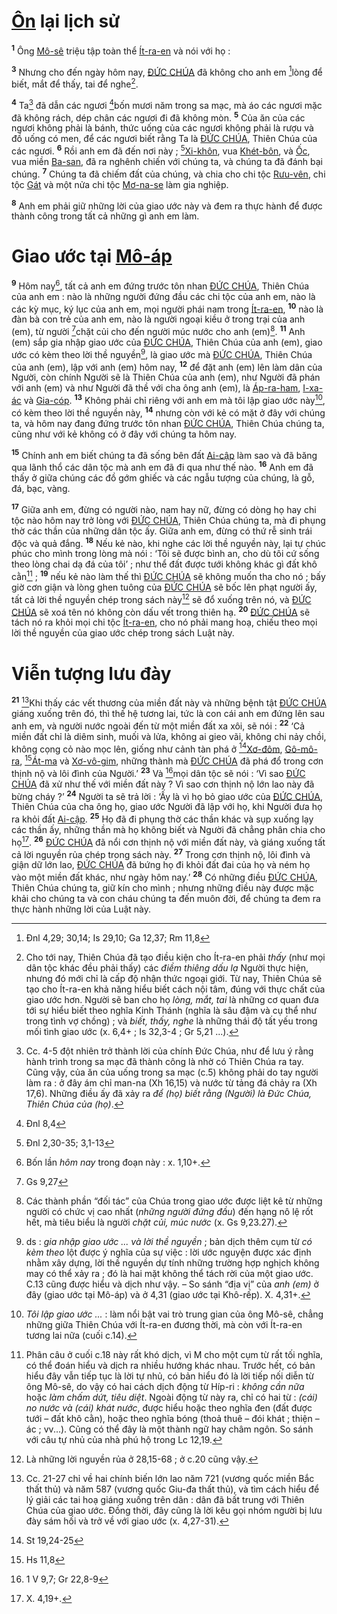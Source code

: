 # [Ôn]() lại lịch sử
<sup><b>1</b></sup> Ông [Mô-sê]() triệu tập toàn thể [Ít-ra-en]() và nói với họ :

<sup><b>3</b></sup> Nhưng cho đến ngày hôm nay, [ĐỨC CHÚA]() đã không cho anh em [^1*]lòng để biết, mắt để thấy, tai để nghe[^1].

<sup><b>4</b></sup> Ta[^2] đã dẫn các ngươi [^2*]bốn mươi năm trong sa mạc, mà áo các ngươi mặc đã không rách, dép chân các ngươi đi đã không mòn. <sup><b>5</b></sup> Của ăn của các ngươi không phải là bánh, thức uống của các ngươi không phải là rượu và đồ uống có men, để các ngươi biết rằng Ta là [ĐỨC CHÚA](), Thiên Chúa của các ngươi. <sup><b>6</b></sup> Rồi anh em đã đến nơi này ; [^3*][Xi-khôn](), vua [Khét-bôn](), và [Ốc](), vua miền [Ba-san](), đã ra nghênh chiến với chúng ta, và chúng ta đã đánh bại chúng. <sup><b>7</b></sup> Chúng ta đã chiếm đất của chúng, và chia cho chi tộc [Rưu-vên](), chi tộc [Gát]() và một nửa chi tộc [Mơ-na-se]() làm gia nghiệp.

<sup><b>8</b></sup> Anh em phải giữ những lời của giao ước này và đem ra thực hành để được thành công trong tất cả những gì anh em làm.


# Giao ước tại [Mô-áp]()
<sup><b>9</b></sup> Hôm nay[^3], tất cả anh em đứng trước tôn nhan [ĐỨC CHÚA](), Thiên Chúa của anh em : nào là những người đứng đầu các chi tộc của anh em, nào là các kỳ mục, ký lục của anh em, mọi người phái nam trong [Ít-ra-en](), <sup><b>10</b></sup> nào là đàn bà con trẻ của anh em, nào là người ngoại kiều ở trong trại của anh (em), từ người [^4*]chặt củi cho đến người múc nước cho anh (em)[^4]. <sup><b>11</b></sup> Anh (em) sắp gia nhập giao ước của [ĐỨC CHÚA](), Thiên Chúa của anh (em), giao ước có kèm theo lời thề nguyền[^5], là giao ước mà [ĐỨC CHÚA](), Thiên Chúa của anh (em), lập với anh (em) hôm nay, <sup><b>12</b></sup> để đặt anh (em) lên làm dân của Người, còn chính Người sẽ là Thiên Chúa của anh (em), như Người đã phán với anh (em) và như Người đã thề với cha ông anh (em), là [Áp-ra-ham](), [I-xa-ác]() và [Gia-cóp](). <sup><b>13</b></sup> Không phải chỉ riêng với anh em mà tôi lập giao ước này[^6], có kèm theo lời thề nguyền này, <sup><b>14</b></sup> nhưng còn với kẻ có mặt ở đây với chúng ta, và hôm nay đang đứng trước tôn nhan [ĐỨC CHÚA](), Thiên Chúa chúng ta, cũng như với kẻ không có ở đây với chúng ta hôm nay.

<sup><b>15</b></sup> Chính anh em biết chúng ta đã sống bên đất [Ai-cập]() làm sao và đã băng qua lãnh thổ các dân tộc mà anh em đã đi qua như thế nào. <sup><b>16</b></sup> Anh em đã thấy ở giữa chúng các đồ gớm ghiếc và các ngẫu tượng của chúng, là gỗ, đá, bạc, vàng.

<sup><b>17</b></sup> Giữa anh em, đừng có người nào, nam hay nữ, đừng có dòng họ hay chi tộc nào hôm nay trở lòng với [ĐỨC CHÚA](), Thiên Chúa chúng ta, mà đi phụng thờ các thần của những dân tộc ấy. Giữa anh em, đừng có thứ rễ sinh trái độc và quả đắng. <sup><b>18</b></sup> Nếu kẻ nào, khi nghe các lời thề nguyền này, lại tự chúc phúc cho mình trong lòng mà nói : ‘Tôi sẽ được bình an, cho dù tôi cứ sống theo lòng chai dạ đá của tôi’ ; như thể đất được tưới không khác gì đất khô cằn[^7] ; <sup><b>19</b></sup> nếu kẻ nào làm thế thì [ĐỨC CHÚA]() sẽ không muốn tha cho nó ; bấy giờ cơn giận và lòng ghen tuông của [ĐỨC CHÚA]() sẽ bốc lên phạt người ấy, tất cả lời thề nguyền chép trong sách này[^8] sẽ đổ xuống trên nó, và [ĐỨC CHÚA]() sẽ xoá tên nó không còn dấu vết trong thiên hạ. <sup><b>20</b></sup> [ĐỨC CHÚA]() sẽ tách nó ra khỏi mọi chi tộc [Ít-ra-en](), cho nó phải mang hoạ, chiếu theo mọi lời thề nguyền của giao ước chép trong sách Luật này.


# Viễn tượng lưu đày
<sup><b>21</b></sup> [^9]Khi thấy các vết thương của miền đất này và những bệnh tật [ĐỨC CHÚA]() giáng xuống trên đó, thì thế hệ tương lai, tức là con cái anh em đứng lên sau anh em, và người nước ngoài đến từ một miền đất xa xôi, sẽ nói : <sup><b>22</b></sup> ‘Cả miền đất chỉ là diêm sinh, muối và lửa, không ai gieo vãi, không chi nảy chồi, không cọng cỏ nào mọc lên, giống như cảnh tàn phá ở [^5*][Xơ-đôm](), [Gô-mô-ra](), [^6*][Át-ma]() và [Xơ-vô-gim](), những thành mà [ĐỨC CHÚA]() đã phá đổ trong cơn thịnh nộ và lôi đình của Người.’ <sup><b>23</b></sup> Và [^7*]mọi dân tộc sẽ nói : ‘Vì sao [ĐỨC CHÚA]() đã xử như thế với miền đất này ? Vì sao cơn thịnh nộ lớn lao này đã bừng cháy ?’ <sup><b>24</b></sup> Người ta sẽ trả lời : ‘Ấy là vì họ bỏ giao ước của [ĐỨC CHÚA](), Thiên Chúa của cha ông họ, giao ước Người đã lập với họ, khi Người đưa họ ra khỏi đất [Ai-cập](). <sup><b>25</b></sup> Họ đã đi phụng thờ các thần khác và sụp xuống lạy các thần ấy, những thần mà họ không biết và Người đã chẳng phân chia cho họ[^10]. <sup><b>26</b></sup> [ĐỨC CHÚA]() đã nổi cơn thịnh nộ với miền đất này, và giáng xuống tất cả lời nguyền rủa chép trong sách này. <sup><b>27</b></sup> Trong cơn thịnh nộ, lôi đình và giận dữ lớn lao, [ĐỨC CHÚA]() đã bứng họ đi khỏi đất đai của họ và ném họ vào một miền đất khác, như ngày hôm nay.’ <sup><b>28</b></sup> Có những điều [ĐỨC CHÚA](), Thiên Chúa chúng ta, giữ kín cho mình ; nhưng những điều này được mặc khải cho chúng ta và con cháu chúng ta đến muôn đời, để chúng ta đem ra thực hành những lời của Luật này.

[^1]: Cho tới nay, Thiên Chúa đã tạo điều kiện cho Ít-ra-en phải *thấy* (như mọi dân tộc khác đều phải thấy) các *điềm thiêng dấu lạ* Người thực hiện, nhưng đó mới chỉ là cấp độ nhận thức ngoại giới. Từ nay, Thiên Chúa sẽ tạo cho Ít-ra-en khả năng hiểu biết cách nội tâm, đúng với thực chất của giao ước hơn. Người sẽ ban cho họ *lòng, mắt, tai* là những cơ quan đưa tới sự hiểu biết theo nghĩa Kinh Thánh (nghĩa là sâu đậm và cụ thể như trong tình vợ chồng) ; và *biết, thấy, nghe* là những thái độ tất yếu trong mối tình giao ước (x. 6,4+ ; Is 32,3-4 ; Gr 5,21 ...).
[^2]: Cc. 4-5 đột nhiên trở thành lời của chính Đức Chúa, như để lưu ý rằng hành trình trong sa mạc đã thành công là nhờ có Thiên Chúa ra tay. Cũng vậy, của ăn của uống trong sa mạc (c.5) không phải do tay người làm ra : ở đây ám chỉ man-na (Xh 16,15) và nước từ tảng đá chảy ra (Xh 17,6). Những điều ấy đã xảy ra *để (họ) biết rằng (Người) là Đức Chúa, Thiên Chúa của (họ)*.
[^3]: Bốn lần *hôm nay* trong đoạn này : x. 1,10+.
[^4]: Các thành phần “đối tác” của Chúa trong giao ước được liệt kê từ những người có chức vị cao nhất (*những người đứng đầu*) đến hạng nô lệ rốt hết, mà tiêu biểu là người *chặt củi, múc nước* (x. Gs 9,23.27).
[^5]: ds : *gia nhập giao ước ... và lời thề nguyền* ; bản dịch thêm cụm từ *có kèm theo* lột được ý nghĩa của sự việc : lời ước nguyện được xác định nhằm xây dựng, lời thề nguyền dự tính những trường hợp nghịch không may có thể xảy ra ; đó là hai mặt không thể tách rời của một giao ước. C.13 cũng được hiểu và dịch như vậy. – So sánh “địa vị” của *anh (em)* ở đây (giao ước tại Mô-áp) và ở 4,31 (giao ước tại Khô-rếp). X. 4,31+.
[^6]: *Tôi lập giao ước ...* : làm nổi bật vai trò trung gian của ông Mô-sê, chẳng những giữa Thiên Chúa với Ít-ra-en đương thời, mà còn với Ít-ra-en tương lai nữa (cuối c.14).
[^7]: Phân câu ở cuối c.18 này rất khó dịch, vì M cho một cụm từ rất tối nghĩa, có thể đoán hiểu và dịch ra nhiều hướng khác nhau. Trước hết, có bản hiểu đây vẫn tiếp tục là lời tự nhủ, có bản hiểu đó là lời tiếp nối diễn từ ông Mô-sê, do vậy có hai cách dịch động từ Híp-ri : *không cần nữa* hoặc *làm chấm dứt, tiêu diệt*. Ngoài động từ này ra, chỉ có hai từ : *(cái) no nước và (cái) khát nước*, được hiểu hoặc theo nghĩa đen (đất được tưới – đất khô cằn), hoặc theo nghĩa bóng (thoả thuê – đói khát ; thiện – ác ; vv...). Cũng có thể đây là một thành ngữ hay châm ngôn. So sánh với câu tự nhủ của nhà phú hộ trong Lc 12,19.
[^8]: Là những lời nguyền rủa ở 28,15-68 ; ở c.20 cũng vậy.
[^9]: Cc. 21-27 chỉ về hai chính biến lớn lao năm 721 (vương quốc miền Bắc thất thủ) và năm 587 (vương quốc Giu-đa thất thủ), và tìm cách hiểu để lý giải các tai hoạ giáng xuống trên dân : dân đã bất trung với Thiên Chúa của giao ước. Đồng thời, đây cũng là lời kêu gọi nhóm người bị lưu đày sám hối và trở về với giao ước (x. 4,27-31).
[^10]: X. 4,19+.
[^1*]: Đnl 4,29; 30,14; Is 29,10; Ga 12,37; Rm 11,8
[^2*]: Đnl 8,4
[^3*]: Đnl 2,30-35; 3,1-13
[^4*]: Gs 9,27
[^5*]: St 19,24-25
[^6*]: Hs 11,8
[^7*]: 1 V 9,7; Gr 22,8-9